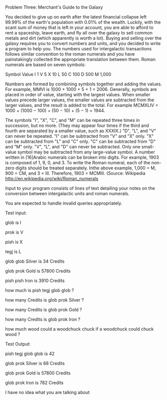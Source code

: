 Problem Three: Merchant's Guide to the Galaxy

You decided to give up on earth after the latest financial collapse left 99.99% of the earth's population with 0.01% of the wealth. Luckily, with the scant sum of money that is left in your account, you are able to afford to rent a spaceship, leave earth, and fly all over the galaxy to sell common metals and dirt (which apparently is worth a lot). Buying and selling over the galaxy requires you to convert numbers and units, and you decided to write a program to help you. The numbers used for intergalactic transactions follows similar convention to the roman numerals and you have painstakingly collected the appropriate translation between them. Roman numerals are based on seven symbols:

Symbol Value I 1 V 5 X 10 L 50 C 100 D 500 M 1,000

Numbers are formed by combining symbols together and adding the values. For example, MMVI is 1000 + 1000 + 5 + 1 = 2006. Generally, symbols are placed in order of value, starting with the largest values. When smaller values precede larger values, the smaller values are subtracted from the larger values, and the result is added to the total. For example MCMXLIV = 1000 + (1000 − 100) + (50 − 10) + (5 − 1) = 1944.

The symbols "I", "X", "C", and "M" can be repeated three times in succession, but no more. (They may appear four times if the third and fourth are separated by a smaller value, such as XXXIX.) "D", "L", and "V" can never be repeated. "I" can be subtracted from "V" and "X" only. "X" can be subtracted from "L" and "C" only. "C" can be subtracted from "D" and "M" only. "V", "L", and "D" can never be subtracted. Only one small-value symbol may be subtracted from any large-value symbol. A number written in [16]Arabic numerals can be broken into digits. For example, 1903 is composed of 1, 9, 0, and 3. To write the Roman numeral, each of the non-zero digits should be treated separately. Inthe above example, 1,000 = M, 900 = CM, and 3 = III. Therefore, 1903 = MCMIII. (Source: Wikipedia http://en.wikipedia.org/wiki/Roman_numerals

Input to your program consists of lines of text detailing your notes on the conversion between intergalactic units and roman numerals.

You are expected to handle invalid queries appropriately.

Test input:

glob is I

prok is V

pish is X

tegj is L

glob glob Silver is 34 Credits

glob prok Gold is 57800 Credits

pish pish Iron is 3910 Credits

how much is pish tegj glob glob ?

how many Credits is glob prok Silver ?

how many Credits is glob prok Gold ?

how many Credits is glob prok Iron ?

how much wood could a woodchuck chuck if a woodchuck could chuck wood ?

Test Output:

pish tegj glob glob is 42

glob prok Silver is 68 Credits

glob prok Gold is 57800 Credits

glob prok Iron is 782 Credits

I have no idea what you are talking about

